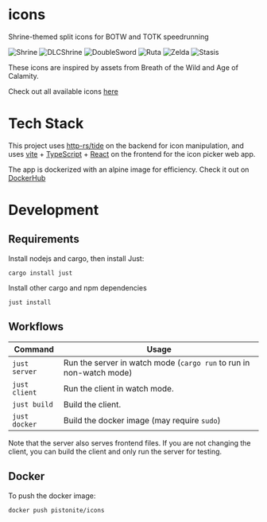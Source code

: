 # icons
Shrine-themed split icons for BOTW and TOTK speedrunning

![Shrine](https://icons.pistonite.org/icon/shrine.shrine.none.69a2d5.c1fefe.69a2d5.c1fefe.69a2d5.c1fefe.png)
![DLCShrine](https://icons.pistonite.org/icon/shrine.dlc_shrine.none.69a2d5.c1fefe.8c5e28.ffffb5.8c5e28.ffffb5.png)
![DoubleSword](https://icons.pistonite.org/icon/shrine.double_sword.none.f24c99.ffc0fa.f24c99.ffc0fa.f24c99.ffc0fa.png)
![Ruta](https://icons.pistonite.org/icon/location.ruta.plus.69a2d5.c1fefe.69a2d5.fdfdfd.69a2d5.fdfdfd.png)
![Zelda](https://icons.pistonite.org/icon/character.zelda.circle.568c28.c8e6af.568c28.fdfdfd.568c28.fdfdfd.png)
![Stasis](https://icons.pistonite.org/icon/rune.stasis.minus.8c5e28.ffffb5.8c5e28.ffffb5.8c5e28.fdfdfd.png)

These icons are inspired by assets from Breath of the Wild and Age of Calamity.

Check out all available icons [here](https://icons.pistonite.org)

# Tech Stack
This project uses [http-rs/tide](https://github.com/http-rs/tide) on the backend for icon manipulation,
and uses [vite](https://vitejs.dev/) + [TypeScript](https://www.typescriptlang.org/) + [React](https://reactjs.org/) on the frontend
for the icon picker web app.

The app is dockerized with an alpine image for efficiency. Check it out on [DockerHub](https://hub.docker.com/repository/docker/pistonite/icons/general)
# Development

## Requirements
Install nodejs and cargo, then install Just:
```
cargo install just
```

Install other cargo and npm dependencies
```
just install
```

## Workflows
|Command|Usage|
|-|-|
|`just server`|Run the server in watch mode (`cargo run` to run in non-watch mode)|
|`just client`|Run the client in watch mode.|
|`just build`|Build the client.|
|`just docker`|Build the docker image (may require `sudo`)|

Note that the server also serves frontend files. If you are not changing the client, you can build the client and only run the server for testing.

## Docker
To push the docker image:
```
docker push pistonite/icons
```
